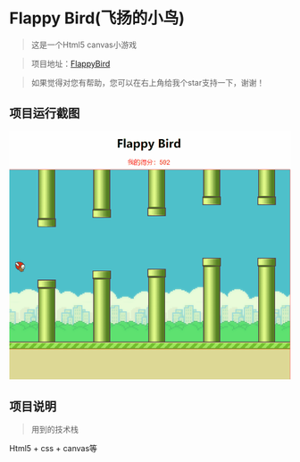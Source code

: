 # Flappy Bird(飞扬的小鸟)

> 这是一个Html5 canvas小游戏

> 项目地址：[FlappyBird](https://github.com/MaxWang510/FlappyBird)

> 如果觉得对您有帮助，您可以在右上角给我个star支持一下，谢谢！

##  项目运行截图

![flappy_bird.gif](./img/flappy_bird.gif)


##  项目说明

> 用到的技术栈

Html5 + css + canvas等 
